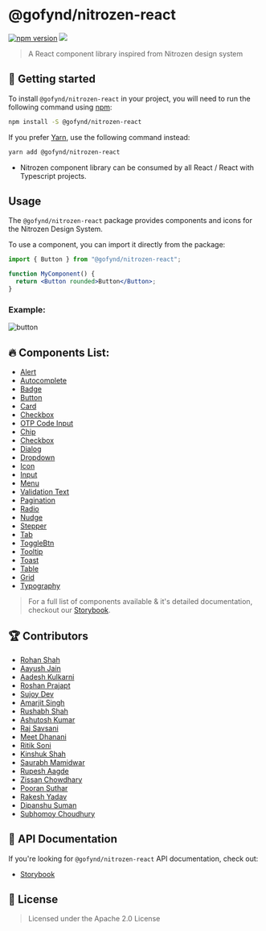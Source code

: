 # @gofynd/nitrozen-react

[![npm version](https://badge.fury.io/js/@gofynd%2Fnitrozen-react.svg)](https://www.npmjs.com/package/@gofynd/nitrozen-react)
[![](https://img.shields.io/badge/Storybook-documentation-brightgreen)](https://opensource.gofynd.io/nitrozen-react)

> A React component library inspired from Nitrozen design system

## 🤔 Getting started

To install `@gofynd/nitrozen-react` in your project, you will need to run the following
command using [npm](https://www.npmjs.com/):

```bash
npm install -S @gofynd/nitrozen-react
```

If you prefer [Yarn](https://yarnpkg.com/en/), use the following command
instead:

```bash
yarn add @gofynd/nitrozen-react
```

- Nitrozen component library can be consumed by all React / React with Typescript projects.

## Usage

The `@gofynd/nitrozen-react` package provides components and icons for the Nitrozen Design
System.

To use a component, you can import it directly from the package:

```jsx
import { Button } from "@gofynd/nitrozen-react";

function MyComponent() {
  return <Button rounded>Button</Button>;
}
```

### Example:

![button](https://github.com/gofynd/nitrozen-react/blob/main/src/assets/sb-buttons.png)

## 🔥 Components List:

- [Alert](https://opensource.gofynd.io/nitrozen-react/?path=/docs/components-alert--button-less-alert)
- [Autocomplete](https://opensource.gofynd.io/nitrozen-react/?path=/docs/components-autocomplete--autocomplete-input)
- [Badge](https://opensource.gofynd.io/nitrozen-react/?path=/docs/components-badge--badge-demo)
- [Button](https://opensource.gofynd.io/nitrozen-react/?path=/docs/components-button--default)
- [Card](https://opensource.gofynd.io/nitrozen-react/?path=/docs/components-card--card-demo)
- [Checkbox](https://opensource.gofynd.io/nitrozen-react/?path=/docs/components-input-checkbox--single-checkbox)
- [OTP Code Input](https://opensource.gofynd.io/nitrozen-react/?path=/docs/components-code--code-playground)
- [Chip](https://opensource.gofynd.io/nitrozen-react/?path=/docs/components-chip--primary-chip)
- [Checkbox](https://opensource.gofynd.io/nitrozen-react/?path=/docs/components-input-checkbox--single-checkbox)
- [Dialog](https://opensource.gofynd.io/nitrozen-react/?path=/docs/components-dialog--dialog)
- [Dropdown](https://opensource.gofynd.io/nitrozen-react/?path=/docs/components-input-dropdown--single-select)
- [Icon](https://opensource.gofynd.io/nitrozen-react/?path=/docs/assets-icons--svg-example)
- [Input](https://opensource.gofynd.io/nitrozen-react/?path=/docs/components-input-textfields--textfield)
- [Menu](https://opensource.gofynd.io/nitrozen-react/?path=/docs/components-menu--primary-menu)
- [Validation Text](https://opensource.gofynd.io/nitrozen-react/?path=/docs/components-validation--validation-message)
- [Pagination](https://opensource.gofynd.io/nitrozen-react/?path=/docs/components-pagination--basic-pagination)
- [Radio](https://opensource.gofynd.io/nitrozen-react/?path=/docs/components-input-radiobutton--radio-playground)
- [Nudge](https://opensource.gofynd.io/nitrozen-react/?path=/docs/components-nudge--show-nudge)
- [Stepper](https://opensource.gofynd.io/nitrozen-react/?path=/docs/components-stepper--horizontal-stepper)
- [Tab](https://opensource.gofynd.io/nitrozen-react/?path=/docs/components-tab--object-tab-items)
- [ToggleBtn](https://opensource.gofynd.io/nitrozen-react/?path=/docs/components-button-togglebutton--toggle-btn)
- [Tooltip](https://opensource.gofynd.io/nitrozen-react/?path=/docs/components-tooltip--tooltip-success)
- [Toast](https://opensource.gofynd.io/nitrozen-react/?path=/docs/components-toast--show-toast)
- [Table](https://opensource.gofynd.io/nitrozen-react/?path=/docs/components-table--template)
- [Grid](https://opensource.gofynd.io/nitrozen-react/?path=/docs/components-grid--custom-grid)
- [Typography](https://opensource.gofynd.io/nitrozen-react/?path=/docs/tokens-typography--typography)

> For a full list of components available & it's detailed documentation, checkout our
> [Storybook](https://opensource.gofynd.io/nitrozen-react/?path=/story/introduction-welcome--welcome).

## 🏆 Contributors

- [Rohan Shah](https://github.com/ShahRohan27)
- [Aayush Jain](https://github.com/vishu3011)
- [Aadesh Kulkarni](https://github.com/aadeshkulkarni-fynd)
- [Roshan Prajapt](https://github.com/roshanprajapat-gofynd)
- [Sujoy Dev](https://github.com/sujoydev99)
- [Amarjit Singh](https://github.com/Amarjit-Singh-22)
- [Rushabh Shah](https://github.com/rushabhshah1993)
- [Ashutosh Kumar](https://github.com/mrashutoshkrsingh)
- [Raj Savsani](https://github.com/raj-savsani)
- [Meet Dhanani](https://github.com/meetdhananifynd)
- [Ritik Soni](https://github.com/ritik07)
- [Kinshuk Shah](https://github.com/kinkshuk25)
- [Saurabh Mamidwar](https://github.com/Saurabhm-fynd)
- [Rupesh Aagde](https://github.com/RupeshAagde)
- [Zissan Chowdhary](https://github.com/Zissan)
- [Pooran Suthar](https://github.com/Pooran8898)
- [Rakesh Yadav](https://github.com/ryadav96-fynd)
- [Dipanshu Suman](https://github.com/d-suman1)
- [Subhomoy Choudhury](https://github.com/subhomoy-roy-choudhury)

## 📖 API Documentation

If you're looking for `@gofynd/nitrozen-react` API documentation, check out:

- [Storybook](https://opensource.gofynd.io/nitrozen-react/?path=/story/introduction-welcome--welcome)

## 📝 License

> Licensed under the Apache 2.0 License
